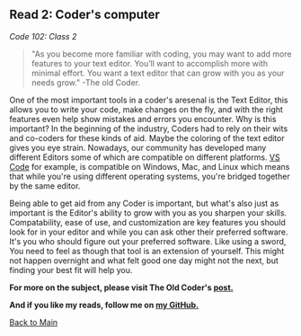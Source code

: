 ## Read 2: Coder's computer

*Code 102: Class 2*



> "As you become more familiar with coding, you may want to add more
features to your text editor. You’ll want to accomplish more with
minimal effort. You want a text editor that can grow with you as your
needs grow."
> -The old Coder.

One of the most important tools in a coder's aresenal is the Text Editor, this allows you to write your code, make changes on the fly, and with the right features even help show mistakes and errors you encounter.
Why is this important? In the beginning of the industry, Coders had to rely on their wits and co-coders for these kinds of aid. Maybe the coloring of the text editor gives you eye strain.
Nowadays, our community has developed many different Editors some of which are compatible on different platforms. [VS Code](https://code.visualstudio.com/) for example, is compatible on Windows, Mac, and Linux which means that while you're using different operating systems, you're bridged together by the same editor.

Being able to get aid from any Coder is important, but what's also just as important is the Editor's ability to grow with you as you sharpen your skills. 
Compatability, ease of use, and customization are key features you should look for in your editor and while you can ask other their preferred software. It's you who should figure out your preferred software. 
Like using a sword, You need to feel as though that tool is an extension of yourself. This might not happen overnight and what felt good one day might not the next, but finding your best fit will help you.

**For more on the subject, please visit The Old Coder's [post.](https://codefellows.github.io/code-102-guide/curriculum/class-02/Choosing-A-Text-Editor--The-Older-Coder.pdf)**

**And if you like my reads, follow me on [my GitHub.](https://github.com/John-Ram)**

[Back to Main](https://john-ram.github.io/reading-notes/)
